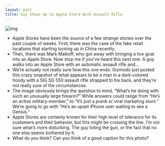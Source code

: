```yaml
---
layout: post
title: Guy Shows Up to Apple Store With Assault Rifle
---
```

![img](http://media.idownloadblog.com/wp-content/uploads/2011/08/gun-in-apple-store-e1313083204877.jpg)
* Apple Stores have been the source of a few strange stories over the past couple of weeks. First, there was the case of the fake retail locations that starting turning up in China recently.
* Then, there was Mark Malkoff, who got away with bringing a live goat into an Apple Store. Now stop me if you’ve heard this next one. A guy walks into an Apple Store with an automatic assault rifle and…
* We’re actually not really sure how this one ends. Gizmodo just posted this crazy snapshot of what appears to be a man in a dark-colored hoody with a SIG SG 550 assault rifle strapped to his back, and they’re not really sure of the circumstances.
* The image obviously brings the question to mind, “What’s he doing with such an unusually large firearm?” While answers could range from “He’s an active military-member,” to “It’s just a prank or viral marketing stunt.” We’re going to go with “He’s an upset iPhone user waiting to see a Genius.”
* Apple Stores are certainly known for their high level of tolerance for its customers and their behavior, but this might be crossing the line. I’m not sure what’s more disturbing. The guy toting the gun, or the fact that no one else seems bothered by it.
* What do you think? Can you think of a good caption for this photo?


